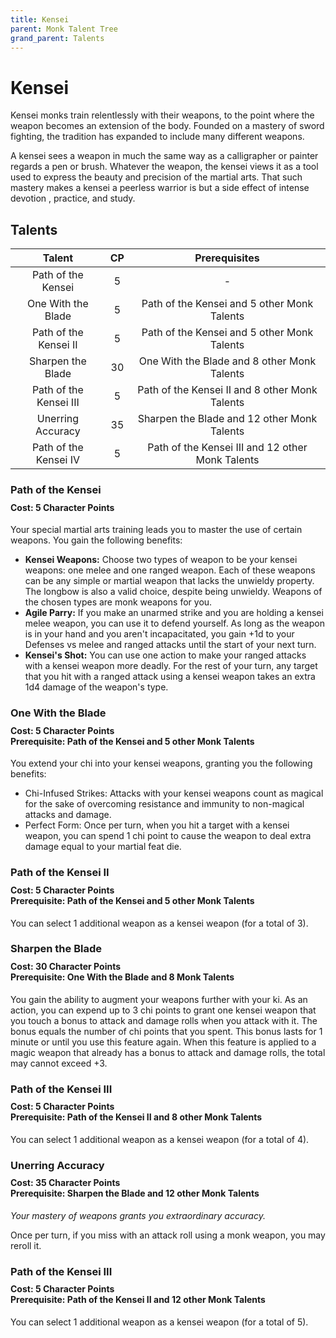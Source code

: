 ```yaml
---
title: Kensei
parent: Monk Talent Tree
grand_parent: Talents
---
```


# Kensei
Kensei monks train relentlessly with their weapons, to the point where the weapon becomes an extension of the body. Founded on a mastery of sword fighting, the tradition has expanded to include many different weapons.

A kensei sees a weapon in much the same way as a calligrapher or painter regards a pen or brush. Whatever the weapon, the kensei views it as a tool used to express the beauty and precision of the martial arts. That such mastery makes a kensei a peerless warrior is but a side effect of intense devotion , practice, and study.

## Talents

| Talent | CP | Prerequisites |
|:------:|:--:|:-------------:|
| Path of the Kensei | 5 | - |
| One With the Blade | 5 | Path of the Kensei and 5 other Monk Talents |
| Path of the Kensei II | 5 | Path of the Kensei and 5 other Monk Talents |
| Sharpen the Blade | 30 | One With the Blade and 8 other Monk Talents |
| Path of the Kensei III | 5 | Path of the Kensei II and 8 other Monk Talents |
| Unerring Accuracy | 35 | Sharpen the Blade and 12 other Monk Talents |
| Path of the Kensei IV | 5 | Path of the Kensei III and 12 other Monk Talents |

### Path of the Kensei

<div style="margin-top:-10px;"></div>

#### **Cost:** 5 Character Points
Your special martial arts training leads you to master the use of certain weapons. You gain the following benefits:
* **Kensei Weapons:** Choose two types of weapon to be your kensei weapons: one melee and one ranged weapon. Each of these weapons can be any simple or martial weapon that lacks the unwieldy property. The longbow is also a valid choice, despite being unwieldy. Weapons of the chosen types are monk weapons for you.
* **Agile Parry:** If you make an unarmed strike and you are holding a kensei melee weapon, you can use it to defend yourself. As long as the weapon is in your hand and you aren't incapacitated, you gain +1d to your Defenses vs melee and ranged attacks until the start of your next turn.
* **Kensei's Shot:** You can use one action to make your ranged attacks with a kensei weapon more deadly. For the rest of your turn, any target that you hit with a ranged attack using a kensei weapon takes an extra 1d4 damage of the weapon's type.

### One With the Blade

<div style="margin-top:-10px;"></div>

#### **Cost:** 5 Character Points<br>**Prerequisite:** Path of the Kensei and 5 other Monk Talents
You extend your chi into your kensei weapons, granting you the following benefits:

- Chi-Infused Strikes: Attacks with your kensei weapons count as magical for the sake of overcoming resistance and immunity to non-magical attacks and damage.
- Perfect Form: Once per turn, when you hit a target with a kensei weapon, you can spend 1 chi point to cause the weapon to deal extra damage equal to your martial feat die.

### Path of the Kensei II

<div style="margin-top:-10px;"></div>

#### **Cost:** 5 Character Points<br>**Prerequisite:** Path of the Kensei and 5 other Monk Talents
You can select 1 additional weapon as a kensei weapon (for a total of 3).

### Sharpen the Blade

<div style="margin-top:-10px;"></div>

#### **Cost:** 30 Character Points<br>**Prerequisite:** One With the Blade and 8 Monk Talents
You gain the ability to augment your weapons further with your ki. As an action, you can expend up to 3 chi points to grant one kensei weapon that you touch a bonus to attack and damage rolls when you attack with it. The bonus equals the number of chi points that you spent. This bonus lasts for 1 minute or until you use this feature again. When this feature is applied to a magic weapon that already has a bonus to attack and damage rolls, the total may cannot exceed +3.

### Path of the Kensei III

<div style="margin-top:-10px;"></div>

#### **Cost:** 5 Character Points<br>**Prerequisite:** Path of the Kensei II and 8 other Monk Talents
You can select 1 additional weapon as a kensei weapon (for a total of 4).

### Unerring Accuracy

<div style="margin-top:-10px;"></div>

#### **Cost:** 35 Character Points<br>**Prerequisite:** Sharpen the Blade and 12 other Monk Talents
*Your mastery of weapons grants you extraordinary accuracy.*

Once per turn, if you miss with an attack roll using a monk weapon, you may reroll it.

### Path of the Kensei III

<div style="margin-top:-10px;"></div>

#### **Cost:** 5 Character Points<br>**Prerequisite:** Path of the Kensei II and 12 other Monk Talents
You can select 1 additional weapon as a kensei weapon (for a total of 5).
